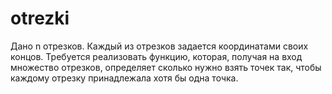 # otrezki
Дано n отрезков. Каждый из отрезков задается координатами своих концов. Требуется реализовать функцию, которая, получая на вход множество отрезков, определяет сколько нужно взять точек так, чтобы каждому отрезку принадлежала хотя бы одна точка.
